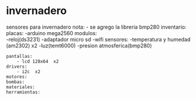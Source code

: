 # invernadero
sensores para invernadero
nota:
	- se agrego la libreria bmp280
inventario:
	placas:
		-arduino mega2560
	modulos:	
		-reloj(ds3231)
		-adaptador micro sd
		-wifi
	sensores:
		-temperatura y humedad (am2302) x2
		-luz(temt6000)
		-presion atmosferica(bmp280)

	pantallas: 
		- lcd 128x64  x2
	drivers:
		- i2c  x2	
	motores:
	bombas:
	materiales:
	herramientas:

	
	